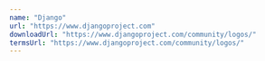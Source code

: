 ```yaml
---
name: "Django"
url: "https://www.djangoproject.com"
downloadUrl: "https://www.djangoproject.com/community/logos/"
termsUrl: "https://www.djangoproject.com/community/logos/"
---
```

